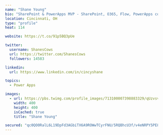```yaml
---
name: "Shane Young"
bio: "SharePoint & PowerApps MVP - SharePoint, O365, Flow, PowerApps consulting? @PowerApps911 | Pure Snark? You found it."
location: Cincinnati, OH
type: "profile"
heat: 114

website: https://t.co/91p5BQ3pUe

twitter:
  username: ShanesCows
  url: https://twitter.com/ShanesCows
  followers: 14583

linkedin:
  url: https://www.linkedin.com/in/cincyshane

topics:
  - Power Apps

images:
  - url: https://pbs.twimg.com/profile_images/713100007398883329/qUzvsvQ3_400x400.jpg
    width: 400
    height: 400
    isCached: true
    title: "Shane Young"

secured: "qc0QO0RalL6L19DpFd3AGbiTX6A9ROWwTCyrFNU/5RQBhcU3f/v4eNRPY5PE8fw/vU2O4HT9yyfMRwmTSG8neCmXG9/PXX8SZt1fV5NNhqYBNUhJa0Sjr6lKprVZbspvJNzGHB631K9Q5oNvWm+M7lEw4pBeuHC06F0mdH8BfYTEQssPF/L1s65TC+Ch7JdDpsC9XBXHXTRyBNCD3eRs7EbmyR8lR8XsQlC+cj4MPyWxIPnSPXmk978MhazK3j2mX7U02pslIyZ128mrfACtR0yWZl46VOSCXO5xnShv5oZWRQOYk49Z+47qzGtBzUUmBg2qLsnVvOvqW4Brkd5nabl2rMtu/3OiA/LeOUpqUYGGz0AayOmMPPtV8ikFn7HFGh+KNogpN23B4Zr8AryD/xz3j1tb1eNuNOtzoBt4p20=;Q1b45EP7uIs46e7JwEjlWw=="
---
```


